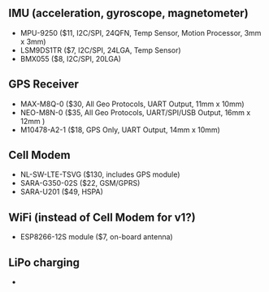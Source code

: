 
## IMU (acceleration, gyroscope, magnetometer)

* MPU-9250 ($11, I2C/SPI, 24QFN, Temp Sensor, Motion Processor, 3mm x 3mm)
* LSM9DS1TR ($7, I2C/SPI, 24LGA, Temp Sensor)
* BMX055 ($8, I2C/SPI, 20LGA)


## GPS Receiver

* MAX-M8Q-0 ($30, All Geo Protocols, UART Output, 11mm x 10mm)
* NEO-M8N-0 ($35, All Geo Protocols, UART/SPI/USB Output, 16mm x 12mm )
* M10478-A2-1 ($18, GPS Only, UART Output, 14mm x 10mm)


## Cell Modem

* NL-SW-LTE-TSVG ($130, includes GPS module)
* SARA-G350-02S ($22, GSM/GPRS)
* SARA-U201 ($49, HSPA)


## WiFi (instead of Cell Modem for v1?)

* ESP8266-12S module ($7, on-board antenna)


## LiPo charging

*

